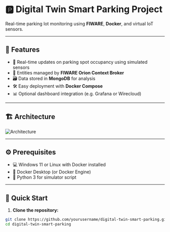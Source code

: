 # 🅿️ Digital Twin Smart Parking Project

Real-time parking lot monitoring using **FIWARE**, **Docker**, and virtual IoT sensors.

---

## 🌟 Features

- 🚗 Real-time updates on parking spot occupancy using simulated sensors
- 🧠 Entities managed by **FIWARE Orion Context Broker**
- 🗃️ Data stored in **MongoDB** for analysis
- 🛠️ Easy deployment with **Docker Compose**
- 📊 Optional dashboard integration (e.g. Grafana or Wirecloud)

---

## 🏗️ Architecture

![Architecture](./path/to/your/architecture-image.png)

---

## ⚙️ Prerequisites

- 💻 Windows 11 or Linux with Docker installed  
- 🐳 Docker Desktop (or Docker Engine)  
- 🧪 Python 3 for simulator script  

---

## 🚀 Quick Start

1. **Clone the repository:**
```bash
git clone https://github.com/yourusername/digital-twin-smart-parking.git
cd digital-twin-smart-parking
